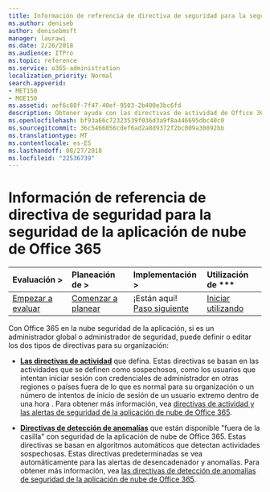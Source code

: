 ```yaml
---
title: Información de referencia de directiva de seguridad para la seguridad de la aplicación de nube de Office 365
ms.author: deniseb
author: denisebmsft
manager: laurawi
ms.date: 2/26/2018
ms.audience: ITPro
ms.topic: reference
ms.service: o365-administration
localization_priority: Normal
search.appverid:
- MET150
- MOE150
ms.assetid: aef6c88f-7f47-40ef-9503-2b400e3bc6fd
description: Obtener ayuda con las directivas de actividad de Office 365 y las directivas de detección de anomalías.
ms.openlocfilehash: bf93a66c72323539f036d3a9f8a446695dbc40c0
ms.sourcegitcommit: 36c5466056cdef6ad2a8d9372f2bc009a30892bb
ms.translationtype: MT
ms.contentlocale: es-ES
ms.lasthandoff: 08/27/2018
ms.locfileid: "22536739"
---
```

# <a name="security-policy-reference-information-for-office-365-cloud-app-security"></a>Información de referencia de directiva de seguridad para la seguridad de la aplicación de nube de Office 365
  
|Evaluación **\>**|Planeación de **\>**|Implementación **\>**|Utilización de ***|
|:-----|:-----|:-----|:-----|
|[Empezar a evaluar](office-365-cas-overview.md) <br/> |[Comenzar a planear](get-ready-for-office-365-cas.md) <br/> |¡Están aquí!  <br/> [Paso siguiente](review-office-365-cas-alerts.md) <br/> |[Iniciar utilizando](utilization-activities-for-ocas.md) <br/> |
   
Con Office 365 en la nube seguridad de la aplicación, si es un administrador global o administrador de seguridad, puede definir o editar los dos tipos de directivas para su organización:
  
- **[Las directivas de actividad](activity-policies-and-alerts.md)** que defina. Estas directivas se basan en las actividades que se definen como sospechosos, como los usuarios que intentan iniciar sesión con credenciales de administrador en otras regiones o países fuera de lo que es normal para su organización o un número de intentos de inicio de sesión de un usuario extremo dentro de una hora . Para obtener más información, vea [directivas de actividad y las alertas de seguridad de la aplicación de nube de Office 365](activity-policies-and-alerts.md).
    
- **[Directivas de detección de anomalías](anomaly-detection-policies-in-ocas.md)** que están disponible "fuera de la casilla" con seguridad de la aplicación de nube de Office 365. Estas directivas se basan en algoritmos automáticos que detectan actividades sospechosas. Estas directivas predeterminadas se vea automáticamente para las alertas de desencadenador y anomalías. Para obtener más información, vea [las directivas de detección de anomalías de seguridad de la aplicación de nube de Office 365](anomaly-detection-policies-in-ocas.md).
    

